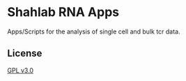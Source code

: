 # Shahlab RNA Apps

Apps/Scripts for the analysis of single cell and bulk tcr data. 

## License

[GPL v3.0](LICENSE)

